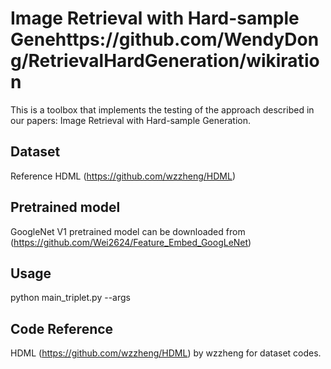 # Image Retrieval with Hard-sample Genehttps://github.com/WendyDong/RetrievalHardGeneration/wikiration
This is a toolbox that implements the testing of the approach described in our papers: Image Retrieval with Hard-sample Generation.
## Dataset
Reference HDML (https://github.com/wzzheng/HDML) 
## Pretrained model
GoogleNet V1 pretrained model can be downloaded from (https://github.com/Wei2624/Feature_Embed_GoogLeNet)
## Usage
python main_triplet.py --args
## Code Reference
HDML (https://github.com/wzzheng/HDML) by wzzheng for dataset codes.
